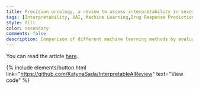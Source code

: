```yaml
---
title: Precision oncology, a review to assess interpretability in several explainable methods
tags: [Interpretability, XAI, Machine Learning,Drug Response Prediction]
style: fill
color: secondary
comments: false
description: Comparison of different machine learning methods by evaluating interpretability of these methods.
---
```

You can read the article [here](https://academic.oup.com/bib/article/24/4/bbad200/7186396).


<object data="https://academic.oup.com/bib/article/24/4/bbad200/7186396" width="100%" height="500px"></object>


{% include elements/button.html link="https://github.com/KatynaSada/InterpretableAIReview" text="View code" %}

